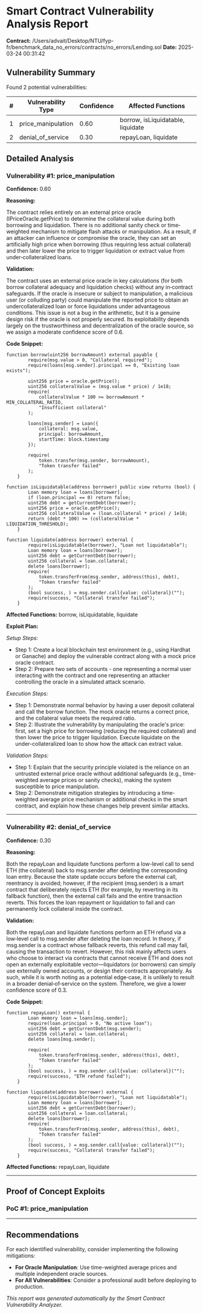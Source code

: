 # Smart Contract Vulnerability Analysis Report

**Contract:** /Users/advait/Desktop/NTU/fyp-fr/benchmark_data_no_errors/contracts/no_errors/Lending.sol
**Date:** 2025-03-24 00:31:42

## Vulnerability Summary

Found 2 potential vulnerabilities:

| # | Vulnerability Type | Confidence | Affected Functions |
|---|-------------------|------------|--------------------|
| 1 | price_manipulation | 0.60 | borrow, isLiquidatable, liquidate |
| 2 | denial_of_service | 0.30 | repayLoan, liquidate |

## Detailed Analysis

### Vulnerability #1: price_manipulation

**Confidence:** 0.60

**Reasoning:**

The contract relies entirely on an external price oracle (IPriceOracle.getPrice) to determine the collateral value during both borrowing and liquidation. There is no additional sanity check or time‐weighted mechanism to mitigate flash attacks or manipulation. As a result, if an attacker can influence or compromise the oracle, they can set an artificially high price when borrowing (thus requiring less actual collateral) and then later lower the price to trigger liquidation or extract value from under‐collateralized loans.

**Validation:**

The contract uses an external price oracle in key calculations (for both borrow collateral adequacy and liquidation checks) without any in‐contract safeguards. If the oracle is insecure or subject to manipulation, a malicious user (or colluding party) could manipulate the reported price to obtain an undercollateralized loan or force liquidations under advantageous conditions. This issue is not a bug in the arithmetic, but it is a genuine design risk if the oracle is not properly secured. Its exploitability depends largely on the trustworthiness and decentralization of the oracle source, so we assign a moderate confidence score of 0.6.

**Code Snippet:**

```solidity
function borrow(uint256 borrowAmount) external payable {
        require(msg.value > 0, "Collateral required");
        require(loans[msg.sender].principal == 0, "Existing loan exists");

        uint256 price = oracle.getPrice();
        uint256 collateralValue = (msg.value * price) / 1e18;
        require(
            collateralValue * 100 >= borrowAmount * MIN_COLLATERAL_RATIO,
            "Insufficient collateral"
        );

        loans[msg.sender] = Loan({
            collateral: msg.value,
            principal: borrowAmount,
            startTime: block.timestamp
        });

        require(
            token.transfer(msg.sender, borrowAmount),
            "Token transfer failed"
        );
    }

function isLiquidatable(address borrower) public view returns (bool) {
        Loan memory loan = loans[borrower];
        if (loan.principal == 0) return false;
        uint256 debt = getCurrentDebt(borrower);
        uint256 price = oracle.getPrice();
        uint256 collateralValue = (loan.collateral * price) / 1e18;
        return (debt * 100) >= (collateralValue * LIQUIDATION_THRESHOLD);
    }

function liquidate(address borrower) external {
        require(isLiquidatable(borrower), "Loan not liquidatable");
        Loan memory loan = loans[borrower];
        uint256 debt = getCurrentDebt(borrower);
        uint256 collateral = loan.collateral;
        delete loans[borrower];
        require(
            token.transferFrom(msg.sender, address(this), debt),
            "Token transfer failed"
        );
        (bool success, ) = msg.sender.call{value: collateral}("");
        require(success, "Collateral transfer failed");
    }
```

**Affected Functions:** borrow, isLiquidatable, liquidate

**Exploit Plan:**

*Setup Steps:*

- Step 1: Create a local blockchain test environment (e.g., using Hardhat or Ganache) and deploy the vulnerable contract along with a mock price oracle contract.
- Step 2: Prepare two sets of accounts - one representing a normal user interacting with the contract and one representing an attacker controlling the oracle in a simulated attack scenario.

*Execution Steps:*

- Step 1: Demonstrate normal behavior by having a user deposit collateral and call the borrow function. The mock oracle returns a correct price, and the collateral value meets the required ratio.
- Step 2: Illustrate the vulnerability by manipulating the oracle's price: first, set a high price for borrowing (reducing the required collateral) and then lower the price to trigger liquidation. Execute liquidate on the under-collateralized loan to show how the attack can extract value.

*Validation Steps:*

- Step 1: Explain that the security principle violated is the reliance on an untrusted external price oracle without additional safeguards (e.g., time-weighted average prices or sanity checks), making the system susceptible to price manipulation.
- Step 2: Demonstrate mitigation strategies by introducing a time-weighted average price mechanism or additional checks in the smart contract, and explain how these changes help prevent similar attacks.

---

### Vulnerability #2: denial_of_service

**Confidence:** 0.30

**Reasoning:**

Both the repayLoan and liquidate functions perform a low-level call to send ETH (the collateral) back to msg.sender after deleting the corresponding loan entry. Because the state update occurs before the external call, reentrancy is avoided; however, if the recipient (msg.sender) is a smart contract that deliberately rejects ETH (for example, by reverting in its fallback function), then the external call fails and the entire transaction reverts. This forces the loan repayment or liquidation to fail and can permanently lock collateral inside the contract.

**Validation:**

Both the repayLoan and liquidate functions perform an ETH refund via a low‐level call to msg.sender after deleting the loan record. In theory, if msg.sender is a contract whose fallback reverts, this refund call may fail, causing the transaction to revert. However, this risk mainly affects users who choose to interact via contracts that cannot receive ETH and does not open an externally exploitable vector—liquidators (or borrowers) can simply use externally owned accounts, or design their contracts appropriately. As such, while it is worth noting as a potential edge‑case, it is unlikely to result in a broader denial‐of‐service on the system. Therefore, we give a lower confidence score of 0.3.

**Code Snippet:**

```solidity
function repayLoan() external {
        Loan memory loan = loans[msg.sender];
        require(loan.principal > 0, "No active loan");
        uint256 debt = getCurrentDebt(msg.sender);
        uint256 collateral = loan.collateral;
        delete loans[msg.sender];

        require(
            token.transferFrom(msg.sender, address(this), debt),
            "Token transfer failed"
        );
        (bool success, ) = msg.sender.call{value: collateral}("");
        require(success, "ETH refund failed");
    }

function liquidate(address borrower) external {
        require(isLiquidatable(borrower), "Loan not liquidatable");
        Loan memory loan = loans[borrower];
        uint256 debt = getCurrentDebt(borrower);
        uint256 collateral = loan.collateral;
        delete loans[borrower];
        require(
            token.transferFrom(msg.sender, address(this), debt),
            "Token transfer failed"
        );
        (bool success, ) = msg.sender.call{value: collateral}("");
        require(success, "Collateral transfer failed");
    }
```

**Affected Functions:** repayLoan, liquidate

---

## Proof of Concept Exploits

### PoC #1: price_manipulation

---

## Recommendations

For each identified vulnerability, consider implementing the following mitigations:

- **For Oracle Manipulation**: Use time-weighted average prices and multiple independent oracle sources.
- **For All Vulnerabilities**: Consider a professional audit before deploying to production.

*This report was generated automatically by the Smart Contract Vulnerability Analyzer.*
